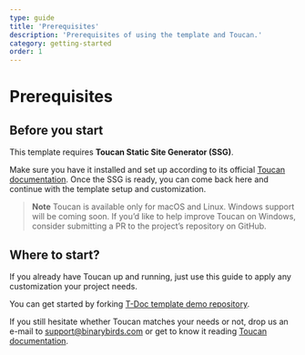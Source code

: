 ```yaml
---
type: guide
title: 'Prerequisites'
description: 'Prerequisites of using the template and Toucan.'
category: getting-started
order: 1
---
```


# Prerequisites


## Before you start

This template requires **Toucan Static Site Generator (SSG)**.

Make sure you have it installed and set up according to its official [Toucan documentation](https://toucansites.com/docs/).
Once the SSG is ready, you can come back here and continue with the template setup and customization.

> **Note** 
Toucan is available only for macOS and Linux. Windows support will be coming soon.
If you’d like to help improve Toucan on Windows, consider submitting a PR to the project’s repository on GitHub. 

## Where to start?

If you already have Toucan up and running, just use this guide to apply any customization your project needs. 

You can get started by forking [T-Doc template demo repository](https://github.com/toucansites/t-doc-template-demo).

If you still hesitate whether Toucan matches your needs or not, drop us an e-mail to support@binarybirds.com or get to know it reading [Toucan documentation](https://toucansites.com/docs/).
